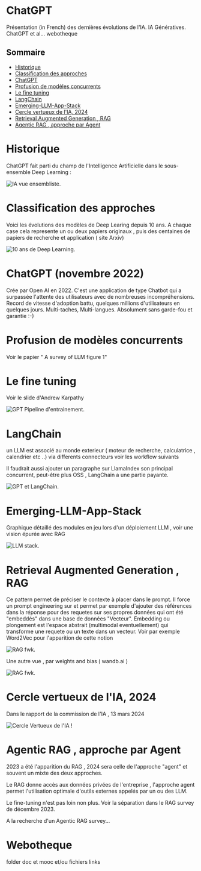 # ChatGPT
Présentation (in French) des dernières évolutions de l'IA. IA Génératives. ChatGPT et al... webotheque

## Sommaire
- [Historique](#Historique)
- [Classification des approches](#Classification--des--approches)
- [ChatGPT](#ChatGP--(novembre--2022))
- [Profusion de modèles concurrents](#Profusion--de--modèles--concurrents)
- [Le fine tuning](#Le--fine--tuning)
- [LangChain](#LangChain)
- [Emerging-LLM-App-Stack](#Emerging-LLM-App-Stack)
- [Cercle vertueux de l'IA, 2024](#Cercle--vertueux--de--l'IA,--2024)
- [Retrieval Augmented Generation , RAG](#Retrieval--Augmented--Generation,--RAG)
- [Agentic RAG , approche par Agent](#Agentic--RAG--,--approche--par--Agent)



# Historique

ChatGPT fait parti du champ de l'Intelligence Artificielle dans le sous-ensemble Deep Learning :

![IA vue ensembliste](img/DeepLearning2IA.png "Vue ensembliste des categories d'IA").

# Classification des approches

Voici les évolutions des modèles de Deep Learing depuis 10 ans. A chaque case cela represente un ou deux papiers originaux , puis des centaines de papiers de recherche et application ( site Arxiv)

![10 ans de Deep Learning](img/10yOfAI.png "Dix ans de Deep Learning").
 # ChatGPT (novembre 2022)

Crée par Open AI en 2022. C'est une application de type Chatbot qui a surpassée l'attente des utilisateurs avec de nombreuses incompréhensions. Record de vitesse d'adoption battu, quelques millions d'utilisateurs en quelques jours. Multi-taches, Multi-langues. Absolument sans garde-fou et garantie :-)

 # Profusion de modèles concurrents

Voir le papier " A survey of LLM figure 1"

 # Le fine tuning

Voir le slide d'Andrew Karpathy

![GPT Pipeline d'entrainement](img/GPT-TrainingPipelines.PNG "GPT Pipeline d'entrainement").

# LangChain

  un LLM est associé au monde exterieur ( moteur de recherche, calculatrice , calendrier etc ..) via differents connecteurs voir les workflow suivants

  Il faudrait aussi ajouter un paragraphe sur LlamaIndex son principal concurrent, peut-être plus OSS , LangChain a une partie payante.

![GPT et LangChain](img/LangChain.png "GPT et LangChain").

 # Emerging-LLM-App-Stack

   Graphique détaillé des modules en jeu lors d'un déploiement LLM , voir une vision épurée avec RAG

![LLM stack ](img/Emerging-LLM-App-Stack.png "GPT et LLM new stack").

# Retrieval Augmented Generation , RAG
  
  Ce pattern permet de préciser le contexte à placer dans le prompt. Il force un prompt engineering sur et permet par exemple d'ajouter des références dans la réponse pour des requetes sur ses propres données qui ont été "embeddés" dans une base de données "Vecteur". Embedding ou plongement est l'espace abstrait (multimodal eventuellement) qui transforme une requete ou un texte dans un vecteur. Voir par exemple Word2Vec pour l'apparition de cette notion

![RAG fwk ](img/RAG.png "RAG Framework").  

Une autre vue , par weights and bias ( wandb.ai )

![RAG fwk ](img/wandb-course.png "RAG Framework 2").  

# Cercle vertueux de l'IA, 2024
Dans le rapport de la commission de l'IA , 13 mars 2024

![Cercle Vertueux de l'IA !](img/LeCercleVertueuxDel'IA.png)

# Agentic RAG , approche par Agent

  2023 a été l'apparition du RAG , 2024 sera celle de l'approche "agent" et souvent un mixte des deux approches.

  Le RAG donne accès aux données privées de l'entreprise , l'approche agent permet l'utilisation optimale d'outils externes appelés par un ou des LLM.

  Le fine-tuning n'est pas loin non plus. Voir la séparation dans le RAG survey de décembre 2023.

  A la recherche d'un Agentic RAG survey...

  

 
# Webotheque 

folder doc et mooc et/ou fichiers links
 
